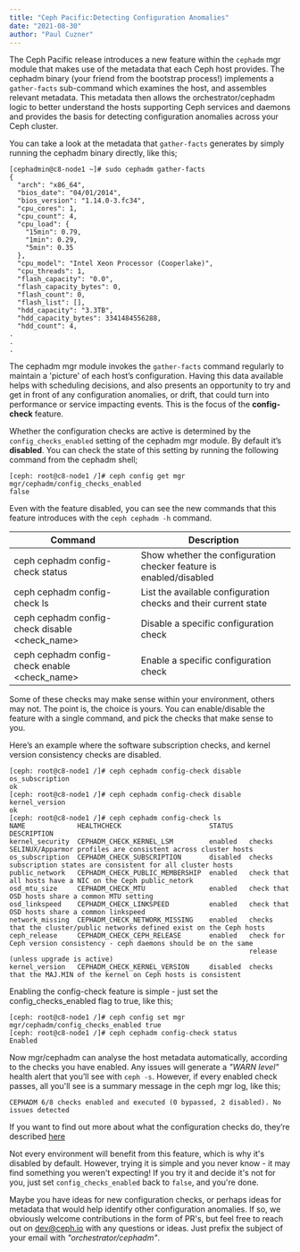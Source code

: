 ```yaml
---
title: "Ceph Pacific:Detecting Configuration Anomalies"
date: "2021-08-30"
author: "Paul Cuzner"
---
```


The Ceph Pacific release introduces a new feature within the `cephadm` mgr module that makes use of the metadata that each Ceph host provides. The cephadm binary (your friend from the bootstrap process!) implements a `gather-facts` sub-command which examines the host, and assembles relevant metadata. This metadata then allows the orchestrator/cephadm logic to better understand the hosts supporting Ceph services and daemons and provides the basis for detecting configuration anomalies across your Ceph cluster.

You can take a look at the metadata that `gather-facts` generates by simply running the cephadm binary directly, like this;

```console
[cephadmin@c8-node1 ~]# sudo cephadm gather-facts
{
  "arch": "x86_64",
  "bios_date": "04/01/2014",
  "bios_version": "1.14.0-3.fc34",
  "cpu_cores": 1,
  "cpu_count": 4,
  "cpu_load": {
    "15min": 0.79,
    "1min": 0.29,
    "5min": 0.35
  },
  "cpu_model": "Intel Xeon Processor (Cooperlake)",
  "cpu_threads": 1,
  "flash_capacity": "0.0",
  "flash_capacity_bytes": 0,
  "flash_count": 0,
  "flash_list": [],
  "hdd_capacity": "3.3TB",
  "hdd_capacity_bytes": 3341484556288,
  "hdd_count": 4,
.
.
.
```

The cephadm mgr module invokes the `gather-facts` command regularly to maintain a 'picture' of each host’s configuration. Having this data available helps with scheduling decisions, and also presents an opportunity to try and get in front of any configuration anomalies, or drift, that could turn into performance or service impacting events. This is the focus of the **config-check** feature.

Whether the configuration checks are active is determined by the `config_checks_enabled` setting of the cephadm mgr module. By default it’s **disabled**. You can check the state of this setting by running the following command from the cephadm shell;

```console
[ceph: root@c8-node1 /]# ceph config get mgr mgr/cephadm/config_checks_enabled
false
```

Even with the feature disabled, you can see the new commands that this feature introduces with the `ceph cephadm -h` command.

| Command                                        | Description                                                        |
| ---------------------------------------------- | ------------------------------------------------------------------ |
| ceph cephadm config-check status               | Show whether the configuration checker feature is enabled/disabled |
| ceph cephadm config-check ls                   | List the available configuration checks and their current state    |
| ceph cephadm config-check disable <check_name> | Disable a specific configuration check                             |
| ceph cephadm config-check enable <check_name>  | Enable a specific configuration check                              |

Some of these checks may make sense within your environment, others may not. The point is, the choice is yours. You can enable/disable the feature with a single command, and pick the checks that make sense to you.

Here’s an example where the software subscription checks, and kernel version consistency checks are disabled.

```console
[ceph: root@c8-node1 /]# ceph cephadm config-check disable os_subscription
ok
[ceph: root@c8-node1 /]# ceph cephadm config-check disable kernel_version
ok
[ceph: root@c8-node1 /]# ceph cephadm config-check ls
NAME             HEALTHCHECK                      STATUS    DESCRIPTION
kernel_security  CEPHADM_CHECK_KERNEL_LSM         enabled   checks SELINUX/Apparmor profiles are consistent across cluster hosts
os_subscription  CEPHADM_CHECK_SUBSCRIPTION       disabled  checks subscription states are consistent for all cluster hosts
public_network   CEPHADM_CHECK_PUBLIC_MEMBERSHIP  enabled   check that all hosts have a NIC on the Ceph public_netork
osd_mtu_size     CEPHADM_CHECK_MTU                enabled   check that OSD hosts share a common MTU setting
osd_linkspeed    CEPHADM_CHECK_LINKSPEED          enabled   check that OSD hosts share a common linkspeed
network_missing  CEPHADM_CHECK_NETWORK_MISSING    enabled   checks that the cluster/public networks defined exist on the Ceph hosts
ceph_release     CEPHADM_CHECK_CEPH_RELEASE       enabled   check for Ceph version consistency - ceph daemons should be on the same
                                                            release (unless upgrade is active)
kernel_version   CEPHADM_CHECK_KERNEL_VERSION     disabled  checks that the MAJ.MIN of the kernel on Ceph hosts is consistent
```

Enabling the config-check feature is simple - just set the config_checks_enabled flag to true, like this;

```console
[ceph: root@c8-node1 /]# ceph config set mgr mgr/cephadm/config_checks_enabled true
[ceph: root@c8-node1 /]# ceph cephadm config-check status
Enabled
```

Now mgr/cephadm can analyse the host metadata automatically, according to the checks you have enabled. Any issues will generate a _"WARN level"_ health alert that you’ll see with `ceph -s`. However, if every enabled check passes, all you'll see is a summary message in the ceph mgr log, like this;

```
CEPHADM 6/8 checks enabled and executed (0 bypassed, 2 disabled). No issues detected
```

If you want to find out more about what the configuration checks do, they’re described [here](https://docs.ceph.com/en/latest/cephadm/operations/)

Not every environment will benefit from this feature, which is why it's disabled by default. However, trying it is simple and you never know - it may find something you weren't expecting! If you try it and decide it's not for you, just set `config_checks_enabled` back to `false`, and you're done.

Maybe you have ideas for new configuration checks, or perhaps ideas for metadata that would help identify other configuration anomalies. If so, we obviously welcome contributions in the form of PR's, but feel free to reach out on <dev@ceph.io> with any questions or ideas. Just prefix the subject of your email with _"orchestrator/cephadm"_.
